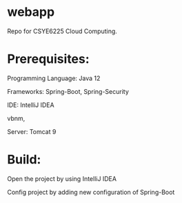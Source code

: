 # webapp
Repo for CSYE6225 Cloud Computing.

# Prerequisites:

Programming Language: Java 12

Frameworks: Spring-Boot, Spring-Security

IDE: IntelliJ IDEA

vbnm,

Server: Tomcat 9


# Build:

Open the project by using IntelliJ IDEA

Config project by adding new configuration of Spring-Boot 

